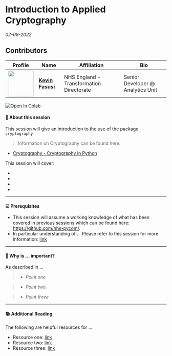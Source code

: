 # Introduction to Applied Cryptography
*02-08-2022*

## Contributors

| Profile                                                                                                                                | Name                                               | Affiliation | Bio                               | 
|----------------------------------------------------------------------------------------------------------------------------------------|----------------------------------------------------|-----------|-----------------------------------|
| <a href="https://github.com/kevinfasusi"><img src="https://avatars.githubusercontent.com/u/11147119?s=96&v=4" width="80" height="80" /></a> | **[Kevin Fasusi](https://github.com/kevinfasusi)** | NHS England - Transformation Directorate | Senior Developer @ Analytics Unit |

[![Open In Colab](https://colab.research.google.com/assets/colab-badge.svg)](https://colab.research.google.com/github/nhs-pycom/coding-club/blob/main/introduction-to-applied-cryptography/introduction-to-applied-cryptography.ipynb)

#### 🔎 **About this session**

This session will give an introduction to the use of the package `cryptography`

> Information on Cryptography can be found here:
- [Cryptography - Cryptography in Python](https://pypi.org/project/cryptography/)

This session will cover:

*   
*  
*   
*   

---

#### ☑ **Prerequisites**

- This session will assume a working knowledge of what has been covered in previous sessions which can be found here: https://github.com/nhs-pycom/.
- In particular understanding of ... Please refer to this session for more information: [link]()

---

#### 🥇 **Why is ... important?**

As described in ...

> * *Point one*

> * *Point two.*

> * *Point three*

---


#### 📚 **Additional Reading**
The following are helpful resources for ...

*   Resource one: [link]()
*   Resource two: [link]()
*   Resource three: [link]()

